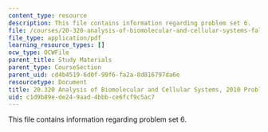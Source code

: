 ```yaml
---
content_type: resource
description: This file contains information regarding problem set 6.
file: /courses/20-320-analysis-of-biomolecular-and-cellular-systems-fall-2012/c1d9b89ede249aad4bbbce6fcf9c5ac7_MIT20_320F12_Fa2010_PS6_pr.pdf
file_type: application/pdf
learning_resource_types: []
ocw_type: OCWFile
parent_title: Study Materials
parent_type: CourseSection
parent_uid: cd4b4519-6d0f-99f6-fa2a-8d816797da6e
resourcetype: Document
title: 20.320 Analysis of Biomolecular and Cellular Systems, 2010 Problem Set 6
uid: c1d9b89e-de24-9aad-4bbb-ce6fcf9c5ac7
---
```

This file contains information regarding problem set 6.